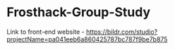 # Frosthack-Group-Study

Link to front-end website - https://bildr.com/studio?projectName=pa041eeb6a860425787bc787f9be7b875
